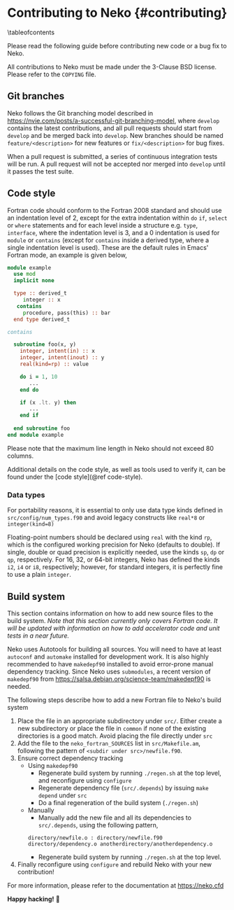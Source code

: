 # Contributing to Neko {#contributing} 

\tableofcontents

Please read the following guide before contributing new code or a bug fix to Neko.

All contributions to Neko must be made under the 3-Clause BSD license. Please refer to the `COPYING` file.

## Git branches
Neko follows the Git branching model described in https://nvie.com/posts/a-successful-git-branching-model, where `develop` contains the latest contributions, and all pull requests should start from `develop` and be merged back into `develop`.  New branches should be named `feature/<description>` for new features or `fix/<description>` for bug fixes.

When a pull request is submitted, a series of continuous integration tests will be run. A pull request will not be accepted nor merged into `develop` until it passes the test suite.

## Code style
Fortran code should conform to the Fortran 2008 standard and should use an indentation level of 2, except for the extra indentation within `do` `if`, `select` or `where` statements and for each level inside a structure e.g. `type`, `interface`, where the indentation level is 3, and a 0 indentation is used for `module` or `contains` (except for `contains` inside a derived type, where a single indentation level is used). These are the default rules in Emacs' Fortran mode, an example is given below,
```fortran
module example
  use mod
  implicit none

  type :: derived_t
     integer :: x
   contains
     procedure, pass(this) :: bar     
  end type derived_t

contains

  subroutine foo(x, y)
    integer, intent(in) :: x
    integer, intent(inout) :: y
    real(kind=rp) :: value

    do i = 1, 10
       ...
    end do

    if (x .lt. y) then
       ...
    end if
    
  end subroutine foo
end module example
```
Please note that the maximum line length in Neko should not exceed 80 columns.

Additional details on the code style, as well as tools used to verify it, can be
found under the [code style](@ref code-style).

### Data types
For portability reasons, it is essential to only use data type kinds defined in `src/config/num_types.f90` and avoid legacy constructs like `real*8` or `integer(kind=8)`

Floating-point numbers should be declared using `real` with the kind `rp`, which is the configured working precision for Neko (defaults to double). If single, double or quad precision is explicitly needed, use the kinds `sp`, `dp` or `qp`, respectively. For 16, 32, or 64-bit integers, Neko has defined the kinds ` i2`, `i4` or `i8`, respectively; however, for standard integers, it is perfectly fine to use a plain `integer`.

## Build system
This section contains information on how to add new source files to the build system. _Note that this section currently only covers Fortran code. It will be updated with information on how to add accelerator code and unit tests in a near future._

Neko uses Autotools for building all sources. You will need to have at least `autoconf` and `automake` installed for development work. It is also highly recommended to have `makedepf90` installed to avoid error-prone manual dependency tracking. Since Neko uses `submodules`, a recent version of `makedepf90` from  https://salsa.debian.org/science-team/makedepf90 is needed.

The following steps describe how to add a new Fortran file to Neko's build system
1. Place the file in an appropriate subdirectory under `src/`. Either create a new subdirectory or place the file in `common` if none of the existing directories is a good match. Avoid placing the file directly under `src`
2. Add the file to the `neko_fortran_SOURCES` list in `src/Makefile.am`, following the pattern of `<subdir under src>/newfile.f90`.
3. Ensure correct dependency tracking
    * Using `makedepf90`
      - Regenerate build system by running `./regen.sh` at the top level, and reconfigure using `configure`
      - Regenerate dependency file (`src/.depends`) by issuing `make depend` under `src`
      - Do a final regeneration of the build system (`./regen.sh`)
    * Manually 
      - Manually add the new file and all its dependencies to `src/.depends`, using the following pattern, 
      ```Make
      directory/newfile.o : directory/newfile.f90 directory/dependency.o anotherdirectory/anotherdependency.o
      ```
      - Regenerate build system by running `./regen.sh` at the top level.
4. Finally reconfigure using `configure` and rebuild Neko with your new contribution!

For more information, please refer to the documentation at https://neko.cfd

**Happy hacking!** 🍻
